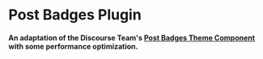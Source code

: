 # Post Badges Plugin

#### An adaptation of the Discourse Team's [Post Badges Theme Component](https://github.com/discourse/discourse-post-badges) with some performance optimization.
